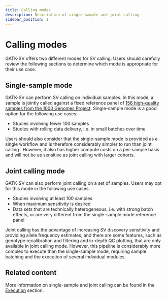 ```yaml
---
title: Calling modes
description: Description of single-sample and joint calling
sidebar_position: 1
---
```


# Calling modes

GATK-SV offers two different modes for SV calling. Users should carefully review the following sections to determine
which mode is appropriate for their use case.

## Single-sample mode

GATK-SV can perform SV calling on individual samples. In this mode, a sample is jointly called against a fixed reference 
panel of [156 high-quality samples from the 1000 Genomes Project](https://app.terra.bio/#workspaces/anvil-datastorage/1000G-high-coverage-2019). Single-sample mode is a good option for the following 
use cases:

- Studies involving fewer 100 samples
- Studies with rolling data delivery, i.e. in small batches over time

Users should also consider that the single-sample mode is provided as a single workflow and is therefore considerably 
simpler to run than joint calling . However, it also has higher compute costs on a per-sample basis and will not be as sensitive 
as joint calling with larger cohorts.

## Joint calling mode

GATK-SV can also perform joint calling on a set of samples. Users may opt for this mode in the following use cases:

- Studies involving at least 100 samples
- When maximum sensitivity is desired
- Data sets that are technically heterogeneous, i.e. with strong batch effects, or are very different from the single-sample mode reference panel

Joint calling has the advantage of increasing SV discovery sensitivity and providing allele frequency estimates, and there are 
some features, such as genotype recalibration and filtering and in-depth QC plotting, that are only available in joint calling mode. 
However, this pipeline is considerably more complex to execute than the single-sample mode, requiring sample batching and the execution of 
several individual modules.

## Related content

More information on single-sample and joint calling can be found in the [Execution](/docs/execution/overview) section.

